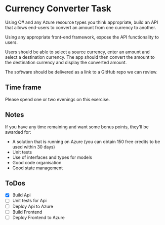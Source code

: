 # Currency Converter Task

Using C# and any Azure resource types you think appropriate, build an API that allows end-users to convert an amount from one currency to another.

Using any appropriate front-end framework, expose the API functionality to users.

Users should be able to select a source currency, enter an amount and select a destination currency. The app should then convert the amount to the destination currency and display the converted amount.

The software should be delivered as a link to a GitHub repo we can review.

## Time frame

Please spend one or two evenings on this exercise.

## Notes

If you have any time remaining and want some bonus points, they'll be awarded for:

* A solution that is running on Azure (you can obtain 150 free credits to be used within 30 days)
* Unit tests
* Use of interfaces and types for models
* Good code organisation
* Good state management

## ToDos

* [x] Build Api
* [ ] Unit tests for Api
* [ ] Deploy Api to Azure
* [ ] Build Frontend
* [ ] Deploy Frontend to Azure
